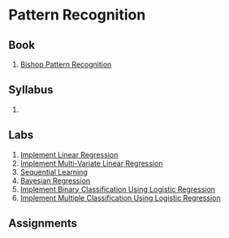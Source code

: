 # Pattern Recognition

## Book
1. [Bishop Pattern Recognition]()


## Syllabus
1. []()


## Labs
1. [Implement Linear Regression]()
1. [Implement Multi-Variate Linear Regression]()
1. [Sequential Learning]()
1. [Bayesian Regression]()
1. [Implement Binary Classification Using Logistic Regression]()
1. [Implement Multiple Classification Using Logistic Regression]()


## Assignments
